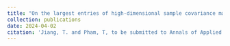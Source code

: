 ```yaml
---
title: "On the largest entries of high-dimensional sample covariance matrix for populations of auto-regressive covariance structure: exact asymptotic and phase transition"
collection: publications
date: 2024-04-02
citation: 'Jiang, T. and Pham, T, to be submitted to Annals of Applied Probability.'
---
```

